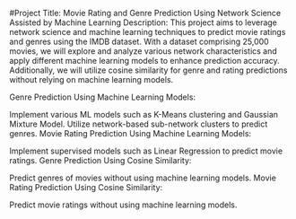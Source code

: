 #Project Title: Movie Rating and Genre Prediction Using Network Science Assisted by Machine Learning
Description: This project aims to leverage network science and machine learning techniques to predict movie ratings and genres using the IMDB dataset. With a dataset comprising 25,000 movies, we will explore and analyze various network characteristics and apply different machine learning models to enhance prediction accuracy. Additionally, we will utilize cosine similarity for genre and rating predictions without relying on machine learning models.

Genre Prediction Using Machine Learning Models:

Implement various ML models such as K-Means clustering and Gaussian Mixture Model. Utilize network-based sub-network clusters to predict genres. Movie Rating Prediction Using Machine Learning Models:

Implement supervised models such as Linear Regression to predict movie ratings. Genre Prediction Using Cosine Similarity:

Predict genres of movies without using machine learning models. Movie Rating Prediction Using Cosine Similarity:

Predict movie ratings without using machine learning models.
